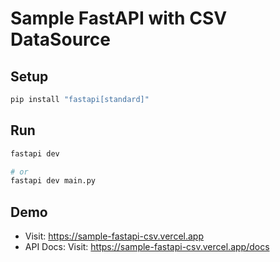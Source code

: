# Sample FastAPI with CSV DataSource

## Setup
```bash
pip install "fastapi[standard]"
```

## Run
```bash
fastapi dev

# or
fastapi dev main.py
```

## Demo
- Visit: https://sample-fastapi-csv.vercel.app
- API Docs: Visit: https://sample-fastapi-csv.vercel.app/docs
